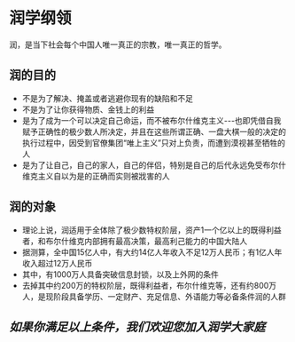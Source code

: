 # 润学纲领

润，是当下社会每个中国人唯一真正的宗教，唯一真正的哲学。

## 润的目的

- 不是为了解决、掩盖或者逃避你现有的缺陷和不足
- 不是为了让你获得物质、金钱上的利益
- 是为了成为一个可以决定自己命运，而不被布尔什维克主义---也即凭借自我赋予正确性的极少数人所决定，并且在这些所谓正确、一盘大棋一般的决定的执行过程中，因受到官僚集团“唯上主义”只对上负责，而遭到漠视甚至牺牲的人
- 是为了让自己，自己的家人，自己的伴侣，特别是自己的后代永远免受布尔什维克主义自以为是的正确而实则被戕害的人

## 润的对象

- 理论上说，润适用于全体除了极少数特权阶层，资产1一个亿以上的既得利益者，和布尔什维克内部拥有最高决策，最高利己能力的中国大陆人
- 据测算，全中国15亿人中，有大约14亿人年收入不足12万人民币；有1亿人年收入超过12万人民币
- 其中，有1000万人具备突破信息封锁，以及上外网的条件
- 去掉其中约200万的特权阶层，既得利益者，布尔什维克等，还有约800万人，是现阶段具备学历、一定财产、充足信息、外语能力等必备条件润的人群

## _如果你满足以上条件，我们欢迎您加入润学大家庭_
